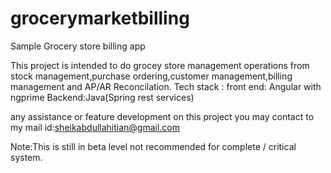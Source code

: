 # grocerymarketbilling
Sample Grocery store billing app 
 
This project is intended to do grocey store management operations from stock management,purchase ordering,customer management,billing management and AP/AR Reconcilation. 
Tech stack :
front end: Angular with ngprime
Backend:Java(Spring rest services)

any assistance or feature development on this project you may contact to my mail id:sheikabdullahitian@gmail.com

Note:This is still in beta level not recommended for complete / critical system.
